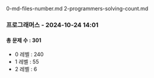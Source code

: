 0-md-files-number.md
2-programmers-solving-count.md


### 프로그래머스 - 2024-10-24 14:01
#### 총 문제 수 : 301
- 0 레벨 : 240
- 1 레벨 : 55
- 2 레벨 : 6


